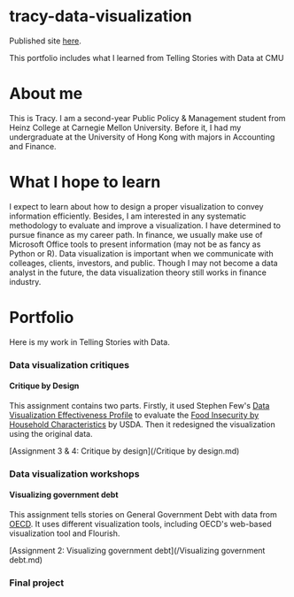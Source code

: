 # tracy-data-visualization

Published site [here](https://tracycccc.github.io/tracy-data-visualization/).

This portfolio includes what I learned from Telling Stories with Data at CMU

# About me
This is Tracy. I am a second-year Public Policy & Management student from Heinz College at Carnegie Mellon University. Before it, I had my undergraduate at the University of Hong Kong with majors in Accounting and Finance.

# What I hope to learn
I expect to learn about how to design a proper visualization to convey information efficiently. Besides, I am interested in any systematic methodology to evaluate and improve a visualization. I have determined to pursue finance as my career path. In finance, we usually make use of Microsoft Office tools to present information (may not be as fancy as Python or R). Data visualization is important when we communicate with colleages, clients, investors, and public. Though I may not become a data analyst in the future, the data visualization theory still works in finance industry.

# Portfolio
Here is my work in Telling Stories with Data.
### Data visualization critiques
#### Critique by Design
This assignment contains two parts. Firstly, it used Stephen Few's [Data Visualization Effectiveness Profile](http://www.perceptualedge.com/articles/visual_business_intelligence/data_visualization_effectiveness_profile.pdf) to evaluate the [Food Insecurity by Household Characteristics](https://www.ers.usda.gov/webdocs/charts/80061/insecurity.png?v=5479.7) by USDA. Then it redesigned the visualization using the original data.

[Assignment 3 & 4: Critique by design](/Critique by design.md)

### Data visualization workshops
#### Visualizing government debt
This assignment tells stories on General Government Debt with data from [OECD](https://data.oecd.org/). It uses different visualization tools, including OECD's web-based visualization tool and Flourish.

[Assignment 2: Visualizing government debt](/Visualizing government debt.md)

### Final project
